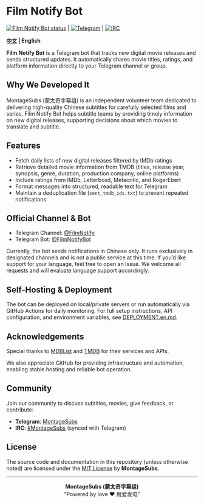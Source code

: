 # Film Notify Bot

[![Film Notify Bot status](https://github.com/MontageSubs/film-notify-bot/actions/workflows/film_notify_bot.yml/badge.svg)](https://github.com/MontageSubs/film-notify-bot/actions/workflows/film_notify_bot.yml) | 
[![Telegram](https://img.shields.io/badge/Telegram-Subscribe-blue?logo=telegram&style=flat-square)](https://t.me/+3drwnBP0yjszMmNh) | 
[![IRC](https://img.shields.io/badge/IRC-Join%20Chat-orange?logo=irc&style=flat-square)](https://web.libera.chat/#MontageSubs)


**[中文](./README.md) | English**

**Film Notify Bot** is a Telegram bot that tracks new digital movie releases and sends structured updates. It automatically shares movie titles, ratings, and platform information directly to your Telegram channel or group.

## Why We Developed It

MontageSubs (蒙太奇字幕组) is an independent volunteer team dedicated to delivering high-quality Chinese subtitles for carefully selected films and series. Film Notify Bot helps subtitle teams by providing timely information on new digital releases, supporting decisions about which movies to translate and subtitle.

## Features
- Fetch daily lists of new digital releases filtered by IMDb ratings
- Retrieve detailed movie information from TMDB (titles, release year, synopsis, genre, duration, production company, online platforms)
- Include ratings from IMDb, Letterboxd, Metacritic, and RogerEbert
- Format messages into structured, readable text for Telegram
- Maintain a deduplication file (`sent_tmdb_ids.txt`) to prevent repeated notifications

## Official Channel & Bot

- Telegram Channel: [@FilmNotify](https://t.me/+3drwnBP0yjszMmNh)  
- Telegram Bot: [@FilmNotifyBot](https://t.me/FilmNotifyBot)  

Currently, the bot sends notifications in Chinese only. It runs exclusively in designated channels and is not a public service at this time. If you’d like support for your language, feel free to open an Issue. We welcome all requests and will evaluate language support accordingly.

## Self-Hosting & Deployment

The bot can be deployed on local/private servers or run automatically via GitHub Actions for daily monitoring. For full setup instructions, API configuration, and environment variables, see [DEPLOYMENT.en.md](./DEPLOYMENT.en.md).

## Acknowledgements

Special thanks to [MDBList](https://mdblist.com/) and [TMDB](https://www.themoviedb.org/) for their services and APIs.

We also appreciate GitHub for providing infrastructure and automation, enabling stable hosting and reliable bot operation.

## Community

Join our community to discuss subtitles, movies, give feedback, or contribute:
- **Telegram**: [MontageSubs](https://t.me/+HCWwtDjbTBNlM2M5)  
- **IRC**: [#MontageSubs](https://web.libera.chat/#MontageSubs) (synced with Telegram)

## License

The source code and documentation in this repository (unless otherwise noted) are licensed under the [MIT License](./LICENSE) by **MontageSubs**.

---

<div align="center">

**MontageSubs (蒙太奇字幕组)**  
“Powered by love ❤️ 用爱发电”

</div>
